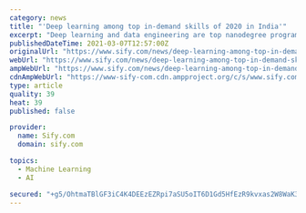 ```yaml
---
category: news
title: "'Deep learning among top in-demand skills of 2020 in India'"
excerpt: "Deep learning and data engineering are top nanodegree programmes showing the countrys growing interest towards artificial intelligence (AI) and data, says a new report."
publishedDateTime: 2021-03-07T12:57:00Z
originalUrl: "https://www.sify.com/news/deep-learning-among-top-in-demand-skills-of-2020-in-india-news-education-vdhnPEfjeaabb.html"
webUrl: "https://www.sify.com/news/deep-learning-among-top-in-demand-skills-of-2020-in-india-news-education-vdhnPEfjeaabb.html"
ampWebUrl: "https://www.sify.com/news/deep-learning-among-top-in-demand-skills-of-2020-in-india-news-education-vdhnPEfjeaabb.html"
cdnAmpWebUrl: "https://www-sify-com.cdn.ampproject.org/c/s/www.sify.com/news/deep-learning-among-top-in-demand-skills-of-2020-in-india-news-education-vdhnPEfjeaabb.html"
type: article
quality: 39
heat: 39
published: false

provider:
  name: Sify.com
  domain: sify.com

topics:
  - Machine Learning
  - AI

secured: "+g5/OhtmaTBlGF3iC4K4DEEzEZRpi7aSU5oIT6D1Gd5HfEzR9kvxas2W8WaK3aJHpJv/2oou5kqb43vb1zyUAqyXGhSW/aj6m+OyhCLGLRMPkruDKH1P3kS/IePrxUkMzVXk9FXw8WFDxJo3I8h7Ye6kZp2SLW1HENC1xlqjc1t4JObIelSa6r+144OI1spuYA56X3Y7k+z3eP71ZYjMYx+cF8B9uFcUUnzLLwASXgqCUsfC27pF9RFulAO7tDNn4XfPPYUfo0wsuCjgj5Wv89qLBv9gJ7mXauZFJ1FTYqA26CYgTbqA6Vq5hVMb13QCplDKKtimtXEnbhen5E6HQHjYkVNlyJz/ZZ/ClZIxACI=;tlv+Sme/r6W6qSGNvBwoIg=="
---
```



